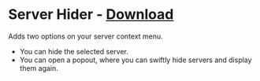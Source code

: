 # Server Hider - [Download](https://betterdiscord.net/ghdl?url=https://raw.githubusercontent.com/mwittrien/BetterDiscordAddons/master/Plugins/ServerHider/ServerHider.plugin.js)

Adds two options on your server context menu.

- You can hide the selected server.
- You can open a popout, where you can swiftly hide servers and display them again.
